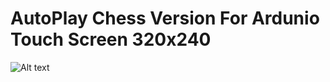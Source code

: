 # AutoPlay Chess Version For Ardunio Touch Screen 320x240

![Alt text](http://i.imgur.com/pkwLsDn.jpg)
